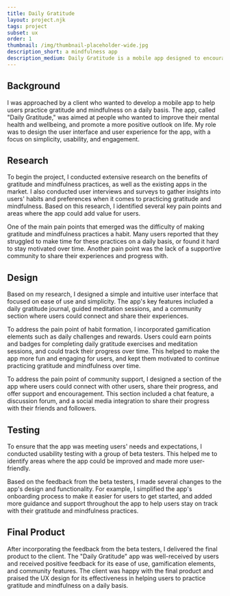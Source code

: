 ```yaml
---
title: Daily Gratitude
layout: project.njk
tags: project
subset: ux
order: 1
thumbnail: /img/thumbnail-placeholder-wide.jpg
description_short: a mindfulness app
description_medium: Daily Gratitude is a mobile app designed to encourage users to practice gratitude through daily reflections and positive affirmations. Through research, ideation, prototyping, testing, and iteration, the app was designed to provide a simple and user-friendly experience that encourages users to practice gratitude through daily reflections and positive affirmations.
---
```


## Background

I was approached by a client who wanted to develop a mobile app to help users practice gratitude and mindfulness on a daily basis. The app, called "Daily Gratitude," was aimed at people who wanted to improve their mental health and wellbeing, and promote a more positive outlook on life. My role was to design the user interface and user experience for the app, with a focus on simplicity, usability, and engagement.

## Research

To begin the project, I conducted extensive research on the benefits of gratitude and mindfulness practices, as well as the existing apps in the market. I also conducted user interviews and surveys to gather insights into users' habits and preferences when it comes to practicing gratitude and mindfulness. Based on this research, I identified several key pain points and areas where the app could add value for users.

One of the main pain points that emerged was the difficulty of making gratitude and mindfulness practices a habit. Many users reported that they struggled to make time for these practices on a daily basis, or found it hard to stay motivated over time. Another pain point was the lack of a supportive community to share their experiences and progress with.

## Design

Based on my research, I designed a simple and intuitive user interface that focused on ease of use and simplicity. The app's key features included a daily gratitude journal, guided meditation sessions, and a community section where users could connect and share their experiences.

To address the pain point of habit formation, I incorporated gamification elements such as daily challenges and rewards. Users could earn points and badges for completing daily gratitude exercises and meditation sessions, and could track their progress over time. This helped to make the app more fun and engaging for users, and kept them motivated to continue practicing gratitude and mindfulness over time.

To address the pain point of community support, I designed a section of the app where users could connect with other users, share their progress, and offer support and encouragement. This section included a chat feature, a discussion forum, and a social media integration to share their progress with their friends and followers.

## Testing

To ensure that the app was meeting users' needs and expectations, I conducted usability testing with a group of beta testers. This helped me to identify areas where the app could be improved and made more user-friendly.

Based on the feedback from the beta testers, I made several changes to the app's design and functionality. For example, I simplified the app's onboarding process to make it easier for users to get started, and added more guidance and support throughout the app to help users stay on track with their gratitude and mindfulness practices.

## Final Product

After incorporating the feedback from the beta testers, I delivered the final product to the client. The "Daily Gratitude" app was well-received by users and received positive feedback for its ease of use, gamification elements, and community features. The client was happy with the final product and praised the UX design for its effectiveness in helping users to practice gratitude and mindfulness on a daily basis.
